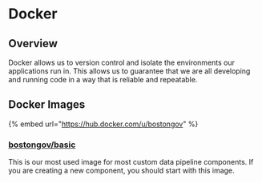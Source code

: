 # Docker

## Overview

Docker allows us to version control and isolate the environments our applications run in. This allows us to guarantee that we are all developing and running code in a way that is reliable and repeatable.

## Docker Images

{% embed url="https://hub.docker.com/u/bostongov" %}

### [bostongov/basic](https://hub.docker.com/r/bostongov/basic)

This is our most used image for most custom data pipeline components. If you are creating a new component, you should start with this image.



